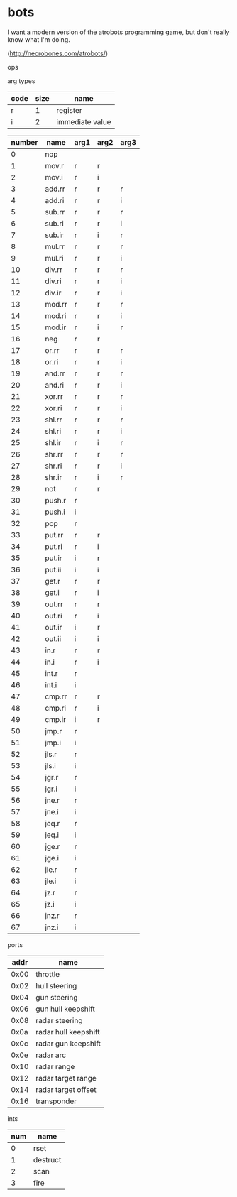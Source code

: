 bots
====

I want a modern version of the atrobots programming game, but don't really know what I'm doing.

(http://necrobones.com/atrobots/)

ops

arg types

code | size | name
-----|------|-----
r    |  1   | register
i    |  2   | immediate value

number | name | arg1 | arg2 | arg3
-------|------|------|------|------
0|nop
1 |mov.r | r | r
2 |mov.i | r | i
3 |add.rr | r | r | r
4 |add.ri | r | r | i
5 |sub.rr | r | r | r
6 |sub.ri | r | r | i
7 |sub.ir | r | i | r
8 |mul.rr | r | r | r
9 |mul.ri | r | r | i
10 |div.rr | r | r | r
11 |div.ri | r | r | i
12 |div.ir | r | r | i
13 |mod.rr | r | r | r
14 |mod.ri | r | r | i
15 |mod.ir | r | i | r
16 |neg | r | r
17 |or.rr | r | r | r
18 |or.ri | r | r | i
19 |and.rr | r | r | r
20 |and.ri | r | r | i
21 |xor.rr | r | r | r
22 |xor.ri | r | r | i
23 |shl.rr | r | r | r
24 |shl.ri | r | r | i
25 |shl.ir | r | i | r
26 |shr.rr | r | r | r
27 |shr.ri | r | r | i
28 |shr.ir | r | i | r
29 |not | r | r
30 |push.r | r
31 |push.i | i
32 |pop | r
33 |put.rr | r | r
34 |put.ri | r | i
35 |put.ir | i | r
36 |put.ii | i | i
37 |get.r | r | r
38 |get.i | r | i
39 |out.rr | r | r
40 |out.ri | r | i
41 |out.ir | i | r
42 |out.ii | i | i
43 |in.r | r | r
44 |in.i | r | i
45 |int.r | r
46 |int.i | i
47 |cmp.rr | r | r
48 |cmp.ri | r | i
49 |cmp.ir | i | r
50 |jmp.r | r
51 |jmp.i | i
52 |jls.r | r
53 |jls.i | i
54 |jgr.r | r
55 |jgr.i | i
56 |jne.r | r
57 |jne.i | i
58 |jeq.r | r
59 |jeq.i | i
60 |jge.r | r
61 |jge.i | i
62 |jle.r | r
63 |jle.i | i
64 |jz.r | r
65 |jz.i | i
66 |jnz.r | r
67 |jnz.i | i

ports

addr | name
-----|------
0x00 |throttle
0x02 |hull steering
0x04 |gun steering
0x06 |gun hull keepshift
0x08 |radar steering
0x0a |radar hull keepshift
0x0c |radar gun keepshift
0x0e |radar arc
0x10 |radar range
0x12 |radar target range
0x14 |radar target offset
0x16 |transponder

ints

num | name
----|-----
0 |rset
1 |destruct
2 |scan
3 |fire

